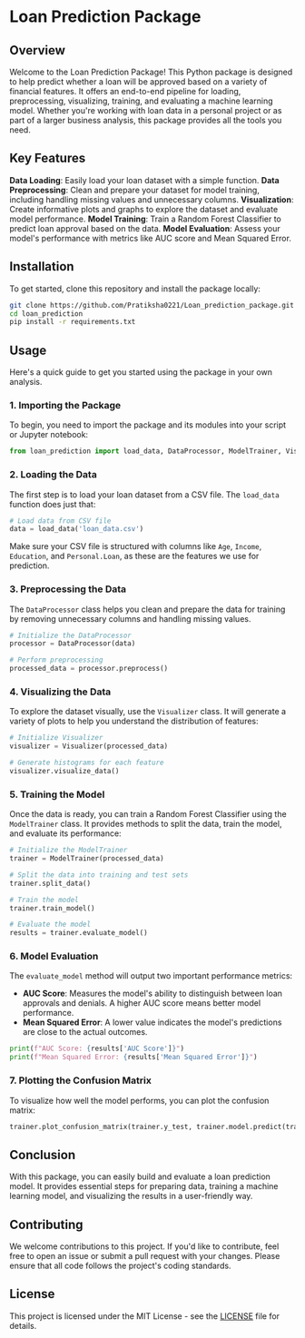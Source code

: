  # Loan Prediction Package

## Overview

Welcome to the Loan Prediction Package! This Python package is designed to help predict whether a loan will be approved based on a variety of financial features. It offers an end-to-end pipeline for loading, preprocessing, visualizing, training, and evaluating a machine learning model. Whether you're working with loan data in a personal project or as part of a larger business analysis, this package provides all the tools you need.

## Key Features

**Data Loading**: Easily load your loan dataset with a simple function.
**Data Preprocessing**: Clean and prepare your dataset for model training, including handling missing values and unnecessary columns.
**Visualization**: Create informative plots and graphs to explore the dataset and evaluate model performance.
**Model Training**: Train a Random Forest Classifier to predict loan approval based on the data.
**Model Evaluation**: Assess your model's performance with metrics like AUC score and Mean Squared Error.

## Installation

To get started, clone this repository and install the package locally:

```bash
git clone https://github.com/Pratiksha0221/Loan_prediction_package.git
cd loan_prediction
pip install -r requirements.txt
```

## Usage

Here's a quick guide to get you started using the package in your own analysis.

### 1. Importing the Package

To begin, you need to import the package and its modules into your script or Jupyter notebook:

```python
from loan_prediction import load_data, DataProcessor, ModelTrainer, Visualizer
```

### 2. Loading the Data

The first step is to load your loan dataset from a CSV file. The `load_data` function does just that:

```python
# Load data from CSV file
data = load_data('loan_data.csv')
```

Make sure your CSV file is structured with columns like `Age`, `Income`, `Education`, and `Personal.Loan`, as these are the features we use for prediction.

### 3. Preprocessing the Data

The `DataProcessor` class helps you clean and prepare the data for training by removing unnecessary columns and handling missing values.

```python
# Initialize the DataProcessor
processor = DataProcessor(data)

# Perform preprocessing
processed_data = processor.preprocess()
```

### 4. Visualizing the Data

To explore the dataset visually, use the `Visualizer` class. It will generate a variety of plots to help you understand the distribution of features:

```python
# Initialize Visualizer
visualizer = Visualizer(processed_data)

# Generate histograms for each feature
visualizer.visualize_data()
```

### 5. Training the Model

Once the data is ready, you can train a Random Forest Classifier using the `ModelTrainer` class. It provides methods to split the data, train the model, and evaluate its performance:

```python
# Initialize the ModelTrainer
trainer = ModelTrainer(processed_data)

# Split the data into training and test sets
trainer.split_data()

# Train the model
trainer.train_model()

# Evaluate the model
results = trainer.evaluate_model()
```

### 6. Model Evaluation

The `evaluate_model` method will output two important performance metrics:

- **AUC Score**: Measures the model's ability to distinguish between loan approvals and denials. A higher AUC score means better model performance.
- **Mean Squared Error**: A lower value indicates the model's predictions are close to the actual outcomes.

```python
print(f"AUC Score: {results['AUC Score']}")
print(f"Mean Squared Error: {results['Mean Squared Error']}")
```

### 7. Plotting the Confusion Matrix

To visualize how well the model performs, you can plot the confusion matrix:

```python
trainer.plot_confusion_matrix(trainer.y_test, trainer.model.predict(trainer.x_test))
```

## Conclusion

With this package, you can easily build and evaluate a loan prediction model. It provides essential steps for preparing data, training a machine learning model, and visualizing the results in a user-friendly way. 

## Contributing

We welcome contributions to this project. If you'd like to contribute, feel free to open an issue or submit a pull request with your changes. Please ensure that all code follows the project's coding standards.

## License

This project is licensed under the MIT License - see the [LICENSE](LICENSE) file for details.

